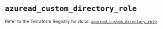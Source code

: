 # `azuread_custom_directory_role`

Refer to the Terraform Registry for docs: [`azuread_custom_directory_role`](https://registry.terraform.io/providers/hashicorp/azuread/2.52.0/docs/resources/custom_directory_role).
